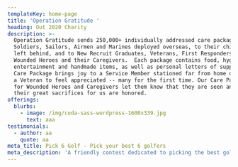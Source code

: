 ```yaml
---
templateKey: home-page
title: 'Operation Gratitude '
heading: Out 2020 Charity
description: >-
  Operation Gratitude sends 250,000+ individually addressed care packages to
  Soldiers, Sailors, Airmen and Marines deployed overseas, to their children
  left behind, and to New Recruit Graduates, Veterans, First Responders, and
  Wounded Heroes and their Caregivers.  Each package contains food, hygiene,
  entertainment and handmade items, as well as personal letters of support. A
  Care Package brings joy to a Service Member stationed far from home or enables
  a Veteran to feel appreciated -- many for the first time. Our Care Packages
  for Wounded Heroes and Caregivers let them know that they are seen and that
  their great sacrifices for us are honored.
offerings:
  blurbs:
    - image: /img/coda-sass-wordpress-1600x339.jpg
      text: aaa
testimonials:
  - author: aa
    quote: aa
meta_title: Pick 6 Golf - Pick your best 6 golfers
meta_description: 'A friendly contest dedicated to picking the best golfers in tournaments. '
---
```


